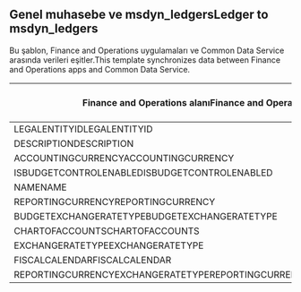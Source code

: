 ## <a name="ledger-to-msdyn_ledgers"></a><span data-ttu-id="961d5-101">Genel muhasebe ve msdyn_ledgers</span><span class="sxs-lookup"><span data-stu-id="961d5-101">Ledger to msdyn_ledgers</span></span>

<span data-ttu-id="961d5-102">Bu şablon, Finance and Operations uygulamaları ve Common Data Service arasında verileri eşitler.</span><span class="sxs-lookup"><span data-stu-id="961d5-102">This template synchronizes data between Finance and Operations apps and Common Data Service.</span></span>

<span data-ttu-id="961d5-103">Finance and Operations alanı</span><span class="sxs-lookup"><span data-stu-id="961d5-103">Finance and Operations field</span></span> | <span data-ttu-id="961d5-104">Eşleme türü</span><span class="sxs-lookup"><span data-stu-id="961d5-104">Map type</span></span> | <span data-ttu-id="961d5-105">Diğer Dynamics 365 alanı</span><span class="sxs-lookup"><span data-stu-id="961d5-105">Other Dynamics 365 field</span></span> | <span data-ttu-id="961d5-106">Varsayılan değer</span><span class="sxs-lookup"><span data-stu-id="961d5-106">Default value</span></span>
---|---|---|---
<span data-ttu-id="961d5-107">LEGALENTITYID</span><span class="sxs-lookup"><span data-stu-id="961d5-107">LEGALENTITYID</span></span> | >> | <span data-ttu-id="961d5-108">msdyn_company.cdm_companycode</span><span class="sxs-lookup"><span data-stu-id="961d5-108">msdyn_company.cdm_companycode</span></span> | 
<span data-ttu-id="961d5-109">DESCRIPTION</span><span class="sxs-lookup"><span data-stu-id="961d5-109">DESCRIPTION</span></span> | >> | <span data-ttu-id="961d5-110">msdyn_description</span><span class="sxs-lookup"><span data-stu-id="961d5-110">msdyn_description</span></span> | 
<span data-ttu-id="961d5-111">ACCOUNTINGCURRENCY</span><span class="sxs-lookup"><span data-stu-id="961d5-111">ACCOUNTINGCURRENCY</span></span> | >> | <span data-ttu-id="961d5-112">msdyn_accountingcurrency.isocurrencycode</span><span class="sxs-lookup"><span data-stu-id="961d5-112">msdyn_accountingcurrency.isocurrencycode</span></span> | 
<span data-ttu-id="961d5-113">ISBUDGETCONTROLENABLED</span><span class="sxs-lookup"><span data-stu-id="961d5-113">ISBUDGETCONTROLENABLED</span></span> | >> | <span data-ttu-id="961d5-114">msdyn_isbudgetcontrolenabled</span><span class="sxs-lookup"><span data-stu-id="961d5-114">msdyn_isbudgetcontrolenabled</span></span> | 
<span data-ttu-id="961d5-115">NAME</span><span class="sxs-lookup"><span data-stu-id="961d5-115">NAME</span></span> | >> | <span data-ttu-id="961d5-116">msdyn_name</span><span class="sxs-lookup"><span data-stu-id="961d5-116">msdyn_name</span></span> | 
<span data-ttu-id="961d5-117">REPORTINGCURRENCY</span><span class="sxs-lookup"><span data-stu-id="961d5-117">REPORTINGCURRENCY</span></span> | >> | <span data-ttu-id="961d5-118">msdyn_reportingcurrency.isocurrencycode</span><span class="sxs-lookup"><span data-stu-id="961d5-118">msdyn_reportingcurrency.isocurrencycode</span></span> | 
<span data-ttu-id="961d5-119">BUDGETEXCHANGERATETYPE</span><span class="sxs-lookup"><span data-stu-id="961d5-119">BUDGETEXCHANGERATETYPE</span></span> | >> | <span data-ttu-id="961d5-120">msdyn_budgetexchangeratetype.msdyn_name</span><span class="sxs-lookup"><span data-stu-id="961d5-120">msdyn_budgetexchangeratetype.msdyn_name</span></span> | 
<span data-ttu-id="961d5-121">CHARTOFACCOUNTS</span><span class="sxs-lookup"><span data-stu-id="961d5-121">CHARTOFACCOUNTS</span></span> | >> | <span data-ttu-id="961d5-122">msdyn_chartofaccounts.msdyn_name</span><span class="sxs-lookup"><span data-stu-id="961d5-122">msdyn_chartofaccounts.msdyn_name</span></span> | 
<span data-ttu-id="961d5-123">EXCHANGERATETYPE</span><span class="sxs-lookup"><span data-stu-id="961d5-123">EXCHANGERATETYPE</span></span> | >> | <span data-ttu-id="961d5-124">msdyn_exchangeratetype.msdyn_name</span><span class="sxs-lookup"><span data-stu-id="961d5-124">msdyn_exchangeratetype.msdyn_name</span></span> | 
<span data-ttu-id="961d5-125">FISCALCALENDAR</span><span class="sxs-lookup"><span data-stu-id="961d5-125">FISCALCALENDAR</span></span> | >> | <span data-ttu-id="961d5-126">msdyn_fiscalcalendar.msdyn_calendar</span><span class="sxs-lookup"><span data-stu-id="961d5-126">msdyn_fiscalcalendar.msdyn_calendar</span></span> | 
<span data-ttu-id="961d5-127">REPORTINGCURRENCYEXCHANGERATETYPE</span><span class="sxs-lookup"><span data-stu-id="961d5-127">REPORTINGCURRENCYEXCHANGERATETYPE</span></span> | >> | <span data-ttu-id="961d5-128">msdyn_reportingcurrencyexchangeratetype.msdyn_name</span><span class="sxs-lookup"><span data-stu-id="961d5-128">msdyn_reportingcurrencyexchangeratetype.msdyn_name</span></span> | 
